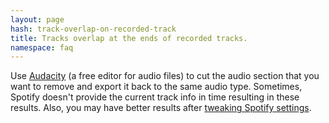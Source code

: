 ```yaml
---
layout: page
hash: track-overlap-on-recorded-track
title: Tracks overlap at the ends of recorded tracks.
namespace: faq
---
```


Use [Audacity](https://www.audacityteam.org/) (a free editor for audio files) to cut the audio section that you want to remove and export it back to the same audio type.
Sometimes, Spotify doesn't provide the current track info in time resulting in these results. Also, you may have better results after [tweaking Spotify settings](#maximize-quality-spotify-settings).
